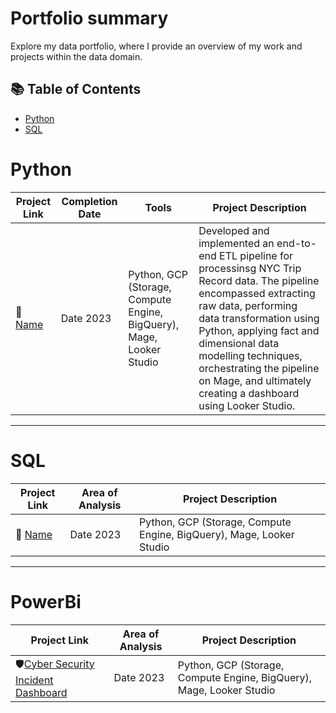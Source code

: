 # Portfolio summary

Explore my data portfolio, where I provide an overview of my work and projects within the data domain.

## 📚 Table of Contents
- [Python](#Python)
- [SQL](#sql)


# Python

| Project Link | Completion Date | Tools | Project Description | 
|---|---|---|---|
| 🚗 [Name](link)| Date 2023 | Python, GCP (Storage, Compute Engine, BigQuery), Mage, Looker Studio | Developed and implemented an end-to-end ETL pipeline for processinsg NYC Trip Record data. The pipeline encompassed extracting raw data, performing data transformation using Python, applying fact and dimensional data modelling techniques, orchestrating the pipeline on Mage, and ultimately creating a dashboard using Looker Studio. |


***

# SQL

| Project Link | Area of Analysis | Project Description | 
|---|---|---|
| 🚗 [Name](link)| Date 2023 | Python, GCP (Storage, Compute Engine, BigQuery), Mage, Looker Studio | Developed and implemented an end-to-end ETL pipeline for processinsg NYC Trip Record data. The pipeline encompassed extracting raw data, performing data transformation using Python, applying fact and dimensional data modelling techniques, orchestrating the pipeline on Mage, and ultimately creating a dashboard using Looker Studio. | 

***

# PowerBi

| Project Link | Area of Analysis | Project Description | 
|---|---|---|
|🛡️[Cyber Security Incident Dashboard](https://github.com/dk326/Cyber-Security-Incident-Responses/tree/main)| Date 2023 | Python, GCP (Storage, Compute Engine, BigQuery), Mage, Looker Studio | Developed and implemented an end-to-end ETL pipeline for processinsg NYC Trip Record data. The pipeline encompassed extracting raw data, performing data transformation using Python, applying fact and dimensional data modelling techniques, orchestrating the pipeline on Mage, and ultimately creating a dashboard using Looker Studio. | 
